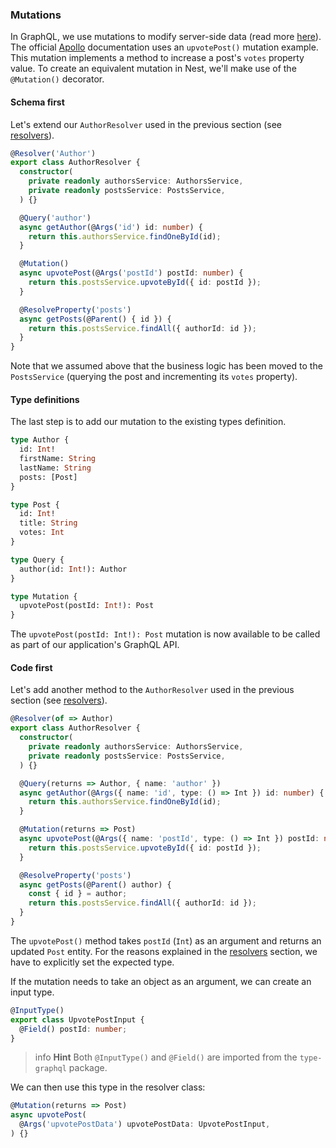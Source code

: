### Mutations

In GraphQL, we use mutations to modify server-side data (read more [here](http://graphql.org/learn/queries/#mutations)). The official [Apollo](https://www.apollographql.com/docs/graphql-tools/generate-schema.html) documentation uses an `upvotePost()` mutation example. This mutation implements a method to increase a post's `votes` property value. To create an equivalent mutation in Nest, we'll make use of the `@Mutation()` decorator.

#### Schema first

Let's extend our `AuthorResolver` used in the previous section (see [resolvers](/graphql/resolvers-map)).

```typescript
@Resolver('Author')
export class AuthorResolver {
  constructor(
    private readonly authorsService: AuthorsService,
    private readonly postsService: PostsService,
  ) {}

  @Query('author')
  async getAuthor(@Args('id') id: number) {
    return this.authorsService.findOneById(id);
  }

  @Mutation()
  async upvotePost(@Args('postId') postId: number) {
    return this.postsService.upvoteById({ id: postId });
  }

  @ResolveProperty('posts')
  async getPosts(@Parent() { id }) {
    return this.postsService.findAll({ authorId: id });
  }
}
```

Note that we assumed above that the business logic has been moved to the `PostsService` (querying the post and incrementing its `votes` property).

#### Type definitions

The last step is to add our mutation to the existing types definition.

```graphql
type Author {
  id: Int!
  firstName: String
  lastName: String
  posts: [Post]
}

type Post {
  id: Int!
  title: String
  votes: Int
}

type Query {
  author(id: Int!): Author
}

type Mutation {
  upvotePost(postId: Int!): Post
}
```

The `upvotePost(postId: Int!): Post` mutation is now available to be called as part of our application's GraphQL API.

#### Code first

Let's add another method to the `AuthorResolver` used in the previous section (see [resolvers](/graphql/resolvers-map)).

```typescript
@Resolver(of => Author)
export class AuthorResolver {
  constructor(
    private readonly authorsService: AuthorsService,
    private readonly postsService: PostsService,
  ) {}

  @Query(returns => Author, { name: 'author' })
  async getAuthor(@Args({ name: 'id', type: () => Int }) id: number) {
    return this.authorsService.findOneById(id);
  }

  @Mutation(returns => Post)
  async upvotePost(@Args({ name: 'postId', type: () => Int }) postId: number) {
    return this.postsService.upvoteById({ id: postId });
  }

  @ResolveProperty('posts')
  async getPosts(@Parent() author) {
    const { id } = author;
    return this.postsService.findAll({ authorId: id });
  }
}
```

The `upvotePost()` method takes `postId` (`Int`) as an argument and returns an updated `Post` entity. For the reasons explained in the [resolvers](/graphql/resolvers-map) section, we have to explicitly set the expected type.

If the mutation needs to take an object as an argument, we can create an input type.

```typescript
@InputType()
export class UpvotePostInput {
  @Field() postId: number;
}
```

> info **Hint** Both `@InputType()` and `@Field()` are imported from the `type-graphql` package.

We can then use this type in the resolver class:

```typescript
@Mutation(returns => Post)
async upvotePost(
  @Args('upvotePostData') upvotePostData: UpvotePostInput,
) {}
```
